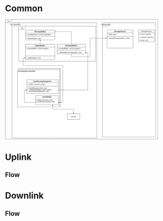 # Common

![diagram](../class_diagrams/message_buffer_diagram.png)

# Uplink

## Flow

# Downlink

## Flow